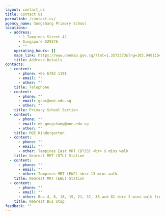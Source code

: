 ```yaml
---
layout: contact_us
title: Contact Us
permalink: /contact-us/
agency_name: Gongshang Primary School
locations:
  - address:
      - 1 Tampines Street 42
      - Singapore 529176
      - ""
    operating_hours: []
    maps_link: https://www.onemap.gov.sg/?lat=1.3572373&lng=103.9491154
    title: Address Details
contacts:
  - content:
      - phone: +65 6783 1191
      - email: ""
      - other: ""
    title: Telephone
  - content:
      - phone: ""
      - email: gsps@moe.edu.sg
      - other: ""
    title: Primary School Section
  - content:
      - phone: ""
      - email: mk_gongshang@moe.edu.sg
      - other: ""
    title: MOE Kindergarten
  - content:
      - phone: ""
      - email: ""
      - other: Tampines East MRT (DT33) <br> 9 mins walk
    title: Nearest MRT (DTL) Station
  - content:
      - phone: ""
      - email: ""
      - other: Tampines MRT (EW2) <br> 13 mins walk
    title: Nearest MRT (EWL) Station
  - content:
      - phone: ""
      - email: ""
      - other: Bus 4, 8, 18, 19, 21, 37, 38 and 81 <br> 3 mins walk from bus stop 76201
    title: Nearest Bus Stop
feedback: ""
---
```

